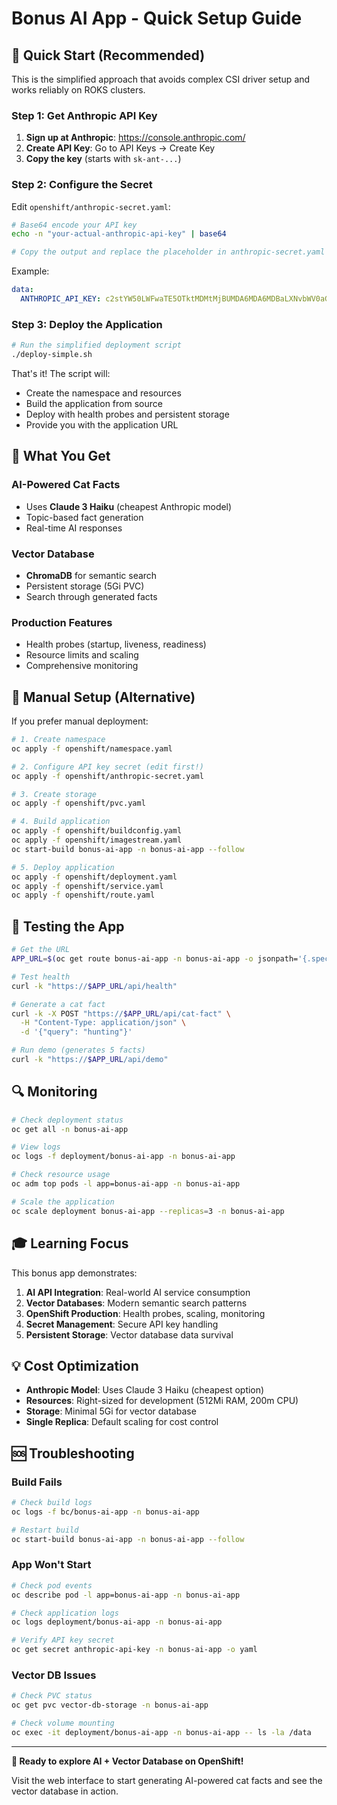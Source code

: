 # Bonus AI App - Quick Setup Guide

## 🚀 Quick Start (Recommended)

This is the simplified approach that avoids complex CSI driver setup and works reliably on ROKS clusters.

### Step 1: Get Anthropic API Key

1. **Sign up at Anthropic**: https://console.anthropic.com/
2. **Create API Key**: Go to API Keys → Create Key
3. **Copy the key** (starts with `sk-ant-...`)

### Step 2: Configure the Secret

Edit `openshift/anthropic-secret.yaml`:

```bash
# Base64 encode your API key
echo -n "your-actual-anthropic-api-key" | base64

# Copy the output and replace the placeholder in anthropic-secret.yaml
```

Example:
```yaml
data:
  ANTHROPIC_API_KEY: c2stYW50LWFwaTE5OTktMDMtMjBUMDA6MDA6MDBaLXNvbWV0aGluZw==
```

### Step 3: Deploy the Application

```bash
# Run the simplified deployment script
./deploy-simple.sh
```

That's it! The script will:
- Create the namespace and resources
- Build the application from source
- Deploy with health probes and persistent storage
- Provide you with the application URL

## 🎯 What You Get

### AI-Powered Cat Facts
- Uses **Claude 3 Haiku** (cheapest Anthropic model)
- Topic-based fact generation
- Real-time AI responses

### Vector Database
- **ChromaDB** for semantic search
- Persistent storage (5Gi PVC)
- Search through generated facts

### Production Features
- Health probes (startup, liveness, readiness)
- Resource limits and scaling
- Comprehensive monitoring

## 🔧 Manual Setup (Alternative)

If you prefer manual deployment:

```bash
# 1. Create namespace
oc apply -f openshift/namespace.yaml

# 2. Configure API key secret (edit first!)
oc apply -f openshift/anthropic-secret.yaml

# 3. Create storage
oc apply -f openshift/pvc.yaml

# 4. Build application
oc apply -f openshift/buildconfig.yaml
oc apply -f openshift/imagestream.yaml
oc start-build bonus-ai-app -n bonus-ai-app --follow

# 5. Deploy application
oc apply -f openshift/deployment.yaml
oc apply -f openshift/service.yaml
oc apply -f openshift/route.yaml
```

## 🧪 Testing the App

```bash
# Get the URL
APP_URL=$(oc get route bonus-ai-app -n bonus-ai-app -o jsonpath='{.spec.host}')

# Test health
curl -k "https://$APP_URL/api/health"

# Generate a cat fact
curl -k -X POST "https://$APP_URL/api/cat-fact" \
  -H "Content-Type: application/json" \
  -d '{"query": "hunting"}'

# Run demo (generates 5 facts)
curl -k "https://$APP_URL/api/demo"
```

## 🔍 Monitoring

```bash
# Check deployment status
oc get all -n bonus-ai-app

# View logs
oc logs -f deployment/bonus-ai-app -n bonus-ai-app

# Check resource usage
oc adm top pods -l app=bonus-ai-app -n bonus-ai-app

# Scale the application
oc scale deployment bonus-ai-app --replicas=3 -n bonus-ai-app
```

## 🎓 Learning Focus

This bonus app demonstrates:

1. **AI API Integration**: Real-world AI service consumption
2. **Vector Databases**: Modern semantic search patterns
3. **OpenShift Production**: Health probes, scaling, monitoring
4. **Secret Management**: Secure API key handling
5. **Persistent Storage**: Vector database data survival

## 💡 Cost Optimization

- **Anthropic Model**: Uses Claude 3 Haiku (cheapest option)
- **Resources**: Right-sized for development (512Mi RAM, 200m CPU)
- **Storage**: Minimal 5Gi for vector database
- **Single Replica**: Default scaling for cost control

## 🆘 Troubleshooting

### Build Fails
```bash
# Check build logs
oc logs -f bc/bonus-ai-app -n bonus-ai-app

# Restart build
oc start-build bonus-ai-app -n bonus-ai-app --follow
```

### App Won't Start
```bash
# Check pod events
oc describe pod -l app=bonus-ai-app -n bonus-ai-app

# Check application logs
oc logs deployment/bonus-ai-app -n bonus-ai-app

# Verify API key secret
oc get secret anthropic-api-key -n bonus-ai-app -o yaml
```

### Vector DB Issues
```bash
# Check PVC status
oc get pvc vector-db-storage -n bonus-ai-app

# Check volume mounting
oc exec -it deployment/bonus-ai-app -n bonus-ai-app -- ls -la /data
```

---

**🎉 Ready to explore AI + Vector Database on OpenShift!** 

Visit the web interface to start generating AI-powered cat facts and see the vector database in action.